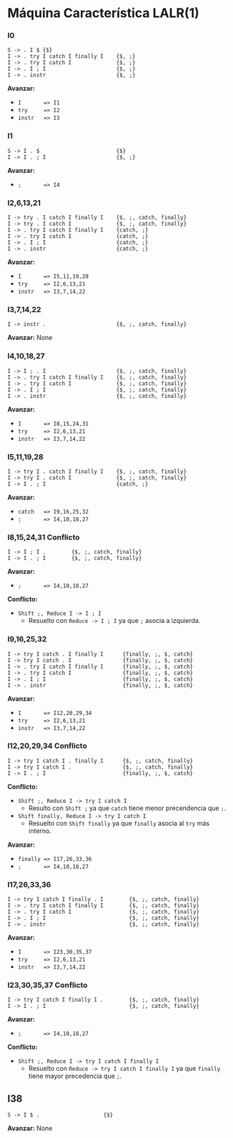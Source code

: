 # Máquina Característica LALR(1)

### **I0**
```
S -> . I $ {$}
I -> . try I catch I finally I    {$, ;}
I -> . try I catch I              {$, ;}
I -> . I ; I                      {$, ;}
I -> . instr                      {$, ;}
```

**Avanzar:**
* `I       => I1`
* `try     => I2`
* `instr   => I3`

### **I1**
```
S -> I . $                        {$}
I -> I . ; I                      {$, ;}
```

**Avanzar:**
* `;       => I4`

### **I2,6,13,21**
```
I -> try . I catch I finally I    {$, ;, catch, finally}
I -> try . I catch I              {$, ;, catch, finally}
I -> . try I catch I finally I    {catch, ;}
I -> . try I catch I              {catch, ;}
I -> . I ; I                      {catch, ;}
I -> . instr                      {catch, ;}
```

**Avanzar:**
* `I       => I5,11,19,28`
* `try     => I2,6,13,21`
* `instr   => I3,7,14,22`

### **I3,7,14,22**
```
I -> instr .                      {$, ;, catch, finally}
```

**Avanzar:**
None

### **I4,10,18,27**
```
I -> I ; . I                      {$, ;, catch, finally}
I -> . try I catch I finally I    {$, ;, catch, finally}
I -> . try I catch I              {$, ;, catch, finally}
I -> . I ; I                      {$, ;, catch, finally}
I -> . instr                      {$, ;, catch, finally}
```

**Avanzar:**
* `I       => I8,15,24,31`
* `try     => I2,6,13,21`
* `instr   => I3,7,14,22`

### **I5,11,19,28**
```
I -> try I . catch I finally I    {$, ;, catch, finally}
I -> try I . catch I              {$, ;, catch, finally}
I -> I . ; I                      {catch, ;}
```

**Avanzar:**
* `catch   => I9,16,25,32`
* `;       => I4,10,18,27`

### **I8,15,24,31** **Conflicto**
```
I -> I ; I .        {$, ;, catch, finally}
I -> I . ; I        {$, ;, catch, finally}
```

**Avanzar:**
* `;       => I4,10,18,27`

**Conflicto:**
- `Shift ;, Reduce I -> I ; I`
  * Resuelto con `Reduce -> I ; I` ya que `;` asocia a izquierda.


### **I9,16,25,32**
```
I -> try I catch . I finally I      {finally, ;, $, catch}
I -> try I catch . I                {finally, ;, $, catch}
I -> . try I catch I finally I      {finally, ;, $, catch}
I -> . try I catch I                {finally, ;, $, catch}
I -> . I ; I                        {finally, ;, $, catch}
I -> . instr                        {finally, ;, $, catch}
```

**Avanzar:**
* `I       => I12,20,29,34`
* `try     => I2,6,13,21`
* `instr   => I3,7,14,22`

### **I12,20,29,34** **Conflicto**
```
I -> try I catch I . finally I      {$, ;, catch, finally}
I -> try I catch I .                {$, ;, catch, finally}
I -> I . ; I                        {finally, ;, $, catch}
```

**Conflicto:**
- `Shift ;, Reduce I -> try I catch I`
  * Resulto con `Shift ;` ya que `catch` tiene menor precendencia que `;`.
- `Shift finally, Reduce I -> try I catch I`
  * Resuelto con `Shift finally` ya que `finally` asocia al `try` más interno.

**Avanzar:**
* `finally => I17,26,33,36`
* `;       => I4,10,18,27`

### **I17,26,33,36**
```
I -> try I catch I finally . I        {$, ;, catch, finally}
I -> . try I catch I finally I        {$, ;, catch, finally}
I -> . try I catch I                  {$, ;, catch, finally}
I -> . I ; I                          {$, ;, catch, finally}
I -> . instr                          {$, ;, catch, finally}
```

**Avanzar:**
* `I       => I23,30,35,37`
* `try     => I2,6,13,21`
* `instr   => I3,7,14,22`

### **I23,30,35,37** **Conflicto**
```
I -> try I catch I finally I .        {$, ;, catch, finally}
I -> I . ; I                          {$, ;, catch, finally}
```

**Avanzar:**
* `;       => I4,10,18,27`

**Conflicto:**
- `Shift ;, Reduce I -> try I catch I finally I`
  * Resuelto con `Reduce -> try I catch I finally I` ya que `finally` tiene mayor precedencia que `;`.

## **I38**
```
S -> I $ .                    {$}
```

**Avanzar:**
None
